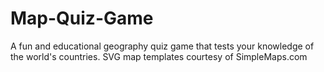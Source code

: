 # Map-Quiz-Game
A fun and educational geography quiz game that tests your knowledge of the world's countries. 
SVG map templates courtesy of SimpleMaps.com
